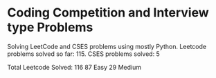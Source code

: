 # Coding Competition and Interview type Problems
Solving LeetCode and CSES problems using mostly Python. Leetcode problems solved so far: 115. CSES problems solved: 5

Total Leetcode Solved: 116
87 Easy
29 Medium 
